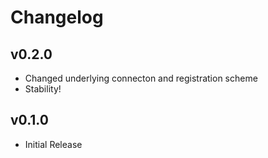 # Changelog

## v0.2.0
  * Changed underlying connecton and registration scheme
  * Stability!

## v0.1.0
  * Initial Release
